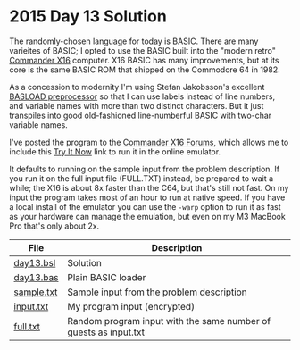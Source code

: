 # 2015 Day 13 Solution
The randomly-chosen language for today is BASIC. There are many varieites of
BASIC; I opted to use the BASIC built into the "modern retro" [Commander
X16](https://commanderx16.com) computer. X16 BASIC has many improvements, but
at its core is the same BASIC ROM that shipped on the Commodore 64 in 1982.

As a concession to modernity I'm using Stefan Jakobsson's excellent [BASLOAD
preprocessor](https://github.com/stefan-b-jakobsson/basload-rom) so that I can
use labels instead of line numbers, and variable names with more than two
distinct characters. But it just transpiles into good old-fashioned
line-numberful BASIC with two-char variable names.

I've posted the program to the [Commander X16
Forums](https://cx16forum.com/forum/viewtopic.php?t=8243), which allows me to
include this [Try It
Now](https://cx16forum.com/webemu/x16emu.html?manifest=/forum/download/file.php?id=4112)
link to run it in the online emulator. 

It defaults to running on the sample input from the problem description. If you
run it on the full input file (FULL.TXT) instead, be prepared to wait a while;
the X16 is about 8x faster than the C64, but that's still not fast. On my input
the program takes most of an hour to run at native speed. If you have a local
install of the emulator you can use the `-warp` option to run it as fast as
your hardware can manage the emulation, but even on my M3 MacBook Pro that's
only about 2x.

|File|Description
|---|--------|
|[day13.bsl](day13.bsl)     | Solution                                  |
|[day13.bas](day13.bas)     | Plain BASIC loader 
|[sample.txt](sample.txt)   | Sample input from the problem description |
|[input.txt](input.txt)     | My program input (encrypted)              |
|[full.txt](full.txt)       | Random program input with the same number of guests as input.txt |
